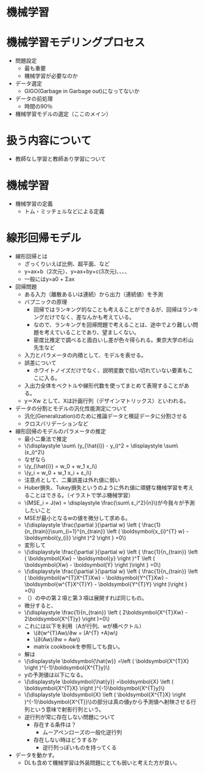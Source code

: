 機械学習
============
# 機械学習モデリングプロセス

- 問題設定
  - 最も重要
  - 機械学習が必要なのか
- データ選定
  - GIGO(Garbage in Garbage out)になってないか
- データの前処理
  - 時間の90％
- 機械学習モデルの選定（ここのメイン）

# 扱う内容について
- 教師なし学習と教師あり学習について

# 機械学習

- 機械学習の定義
  - トム・ミッチェルなどによる定義

# 線形回帰モデル
- 線形回帰とは
  - ざっくりいえば比例、超平面、など
  - y=ax+b（2次元）、y=ax+by+c(3次元)、、、、
  - 一般にはy=a0 + Σax
- 回帰問題
  - ある入力（離散あるいは連続）から出力（連続値）を予測
  - バプニックの原理
    - 回帰ではランキング的なことも考えることができるが、回帰はランキングだけでなく、差なんかも考えている。
    - なので、ランキングを回帰問題で考えることは、途中でより難しい問題を考えていることであり、望ましくない。
    - 密度比推定で調べると面白いし差が色々得られる。東京大学の杉山先生など
  - 入力とパラメータの内積として、モデルを表せる。
  - 誤差について
    - ホワイトノイズだけでなく、説明変数で拾い切れていない要素もここに入る。
  - 入出力全体をベクトルや線形代数を使ってまとめて表現することがある。
  - y＝Xw として、Xは計画行列（デザインマトリックス）といわれる。
- データの分割とモデルの汎化性能測定について
  - 汎化(Generalization)のために推論データと検証データに分割させる
  - クロスバリデーションなど
- 線形回帰のモデルのパラメータの推定
  - 最小二乗法で推定
  - \\\(\displaystyle \sum\ (y_{\hat{i}} - y_i)^2 = \displaystyle \sum\ (ε_i)^2\\\)
  - なぜなら
  - \\\(y_{\hat{i}} = w_0 + w_1 x_i\\\)
  - \\\(y_i = w_0 + w_1 x_i + ε_i\\\)
  - 注意点として、二乗誤差は外れ値に弱い
  - Huber損失、Tukey損失というのように外れ値に頑健な機械学習を考えることはできる。（イラストで学ぶ機械学習）
  - \\\(MSE_i = J(w) = \displaystyle \frac{\sum\ ε_i^2}{n}\\\)が今我々が予測したいこと
  - MSEが最小となるwの値を微分して求める。
  - \\\(\displaystyle \frac{\partial }{\partial w} \left \{ \frac{1}{n_{train}}\sum_{i=1}^{n_{train}} \left ( \boldsymbol{x_{i}^{T} w} - \boldsymbol{y_{i}} \right )^2 \right \} =0\\\)
  - 変形して
  - \\\(\displaystyle \frac{\partial }{\partial w} \left \{ \frac{1}{n_{train}} \left ( \boldsymbol{Xw} - \boldsymbol{y} \right )^T \left ( \boldsymbol{Xw} - \boldsymbol{Y} \right )\right \} =0\\\)
  - \\\(\displaystyle \frac{\partial }{\partial w} \left \{ \frac{1}{n_{train}} \left ( \boldsymbol{w^{T}X^{T}Xw} - \boldsymbol{Y^{T}Xw} - \boldsymbol{w^{T}X^{T}Y} - \boldsymbol{Y^{T}Y} \right )\right \} =0\\\)
  - （）の中の第２項と第３項は展開すれば同じもの。
  - 微分すると、
  - \\\(\displaystyle \frac{1}{n_{train}} \left ( 2\boldsymbol{X^{T}Xw} - 2\boldsymbol{X^{T}y} \right )=0\\\)
  - これには以下を利用（Aが行列、wが横ベクトル）
    - \\\(∂(w^{T}Aw)/∂w = (A^{T} +A)w\\\)
    - \\\(∂(Aw)/∂w = Aw\\\)
    - matrix cookbookを参照しても良い。
  - 解は
  - \\\(\displaystyle \boldsymbol{\hat{w}} =\left ( \boldsymbol{X^{T}X} \right )^{-1}\boldsymbol{X^{T}y}\\\)
  - yの予測値は以下になる。
  - \\\(\displaystyle \boldsymbol{\hat{y}} =\boldsymbol{X} \left ( \boldsymbol{X^{T}X} \right )^{-1}\boldsymbol{X^{T}y}\\\)
  - \\\(\displaystyle \boldsymbol{X} \left ( \boldsymbol{X^{T}X} \right )^{-1}\boldsymbol{X^{T}}\\\)の部分は真の値yから予測値へ射映させる行列という意味で射影行列という。
  - 逆行列が常に存在しない問題について
    - 存在する条件は？
      - ムーアペンローズの一般化逆行列
    - 存在しない時はどうするか
      - 逆行列っぽいものを持ってくる
- データを動かす。
  - DLも含めて機械学習は外装問題にとても弱いと考えた方が良い。